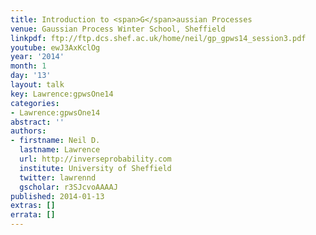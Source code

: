 ```yaml
---
title: Introduction to <span>G</span>aussian Processes
venue: Gaussian Process Winter School, Sheffield
linkpdf: ftp://ftp.dcs.shef.ac.uk/home/neil/gp_gpws14_session3.pdf
youtube: ewJ3AxKclOg
year: '2014'
month: 1
day: '13'
layout: talk
key: Lawrence:gpwsOne14
categories:
- Lawrence:gpwsOne14
abstract: ''
authors:
- firstname: Neil D.
  lastname: Lawrence
  url: http://inverseprobability.com
  institute: University of Sheffield
  twitter: lawrennd
  gscholar: r3SJcvoAAAAJ
published: 2014-01-13
extras: []
errata: []
---
```

